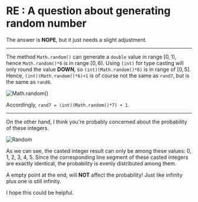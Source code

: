 # RE : A question about generating random number

The answer is **NOPE**, but it just needs a slight adjustment.

---

The method `Math.random()` can generate a `double` value in range $[0,1)$, hence `Math.random()*6` is in range $[0,6)$. Using `(int)` for type casting will only round the value **DOWN**, so  `(int)(Math.random()*6)` is in range of $[0,5]$. Hence, `(int)(Math.random()*6)+1` is of course not the same as `rand7`, but is the same as `rand6`.

![Math.random()](https://gitee.com/SamuelHuang2019/figure-bed/raw/master/img/20200907221354-random.png)

Accordingly, `rand7 = (int)(Math.random()*7) + 1`.

---

On the other hand, I think you're probably concerned about the probability of these integers.

![Random](https://gitee.com/SamuelHuang2019/figure-bed/raw/master/img/20200907215338-random.png)

As we can see, the casted integer result can only be among these values: 0, 1, 2, 3, 4, 5. Since the corresponding line segment of these casted integers are exactly identical, the probability is evenly distributed among them.

A empty point at the end, will **NOT** affect the probability! Just like infinity plus one is still infinity.

I hope this could be helpful.
